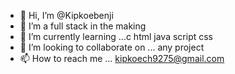 - 👋 Hi, I’m @Kipkoebenji
- 👀 I’m a full stack in the making 
- 🌱 I’m currently learning ...c html java script css
- 💞️ I’m looking to collaborate on ... any project 
- 📫 How to reach me ... kipkoech9275@gmail.com

<!---
Kipkoebenji/Kipkoebenji is a ✨ special ✨ repository because its `README.md` (this file) appears on your GitHub profile.
You can click the Preview link to take a look at your changes.
--->
